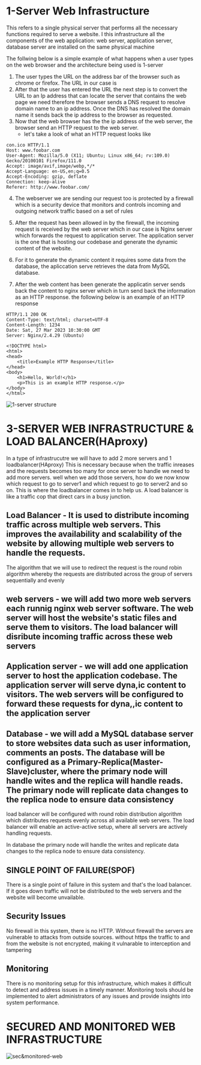 # 1-Server Web Infrastructure
This refers to a single physical server that performs all the necessary functions required to serve a website. I this infrastructure all the components of the web application: web server, application server, database server are installed on the same physical machine

The follwing below is a simple example of what happens when a user types [](www.foobar.com) on the web browser and the architecture being used is 1-server

1. The user types the URL on the address bar of the browser such as chrome or firefox. The URL in our case is [](www.foobar.com)
2. After that the user has entered the URL the next step is to convert the URL to an Ip address that can locate the server that contains the web page we need
therefore the browser sends a DNS request to resolve [](www.foobar.com) domain name to an ip address. Once the DNS has resolved the domain name it sends back the ip address to the browser as requested.
3. Now that the web browser has the the ip address of the web server, the browser send an HTTP request to the web server.
	- let's take a look of what an HTTP request looks like

```
con.ico HTTP/1.1
Host: www.foobar.com
User-Agent: Mozilla/5.0 (X11; Ubuntu; Linux x86_64; rv:109.0) Gecko/20100101 Firefox/111.0
Accept: image/avif,image/webp,*/*
Accept-Language: en-US,en;q=0.5
Accept-Encoding: gzip, deflate
Connection: keep-alive
Referer: http://www.foobar.com/
```

4. The webserver we are sending our request too is protected by a firewall which is a security device that monitors and controls incoming and outgoing network traffic based on a set of rules

5. After the request has been allowed in by the firewall, the incoming request is received by the web server which in our case is Nginx server which forwards the request to application server. The application server is the one that is hosting our codebase and generate the dynamic content of the website.

6. For it to generate the dynamic content it requires some data from the database, the apliccation serve retrieves the data from MySQL database.

7. After the web content has been generate the applicatin server sends back the content to nginx server which in turn send back the information as an HTTP response. the following below is an example of an HTTP response

```
HTTP/1.1 200 OK
Content-Type: text/html; charset=UTF-8
Content-Length: 1234
Date: Sat, 27 Mar 2023 10:30:00 GMT
Server: Nginx/2.4.29 (Ubuntu)

<!DOCTYPE html>
<html>
<head>
	<title>Example HTTP Response</title>
</head>
<body>
	<h1>Hello, World!</h1>
	<p>This is an example HTTP response.</p>
</body>
</html>
```

![1-server structure](https://github.com/HassanMunene/alx-system_engineering-devops/blob/master/0x09-web_infrastructure_design/imgs/image.jpg)

# 3-SERVER WEB INFRASTRUCTURE & LOAD BALANCER(HAproxy)
In a type of infrastrucutre we will have to add 2 more servers and 1 loadbalancer(HAproxy) This is necessary because when the traffic inreases and the requests becomes too many for once server to handle we need to add more servers. well when we add those servers, how do we now know which request to go to server1 and which request to go to server2 and so on. This is where the loadbalancer comes in to help us. A load balancer is like a traffic cop that direct cars in a busy junction. 

## Load Balancer - It is used to distribute incoming traffic across multiple web servers. This improves the availability and scalability of the website by allowing multiple web servers to handle the requests.

The algorithm that we will use to redirect the request is the round robin algorithm whereby the requests are distributed across the group of servers sequentially and evenly

## web servers - we will add two more web servers each runnig nginx web server software. The web server will host the website's static files and serve them to visitors. The load balancer will disribute incoming traffic across these web servers

## Application server - we will add one application server to host the application codebase. The application server will serve dyna,ic content to visitors. The web servers will be configured to forward these requests for dyna,,ic content to the application server

## Database - we will add a MySQL database server to store websites data such as user information, comments an posts. The database will be configured as a Primary-Replica(Master-Slave)cluster, where the primary node will handle wites and the replica will handle reads. The primary node will replicate data changes to the replica node to ensure data consistency

load balancer will be configured with round robin distribution algorithm which distributes requests evenly across all available web servers. The load balancer will enable an active-active setup, where all servers are actively handling requests.

In database the primary node will handle the writes and replicate data changes to the replica node to ensure data consistency.

## SINGLE POINT OF FAILURE(SPOF)

There is a single point of failure in this system and that's the load balancer. If it goes down traffic will not be distributed to the web servers and the website will become unvailable.

## Security Issues

No firewall in this system, there is no HTTP. Without firewall the servers are vulnerable to attacks from outside sources. without https the traffic to and from the website is not encrypted, making it vulnarable to interception and tampering

## Monitoring

There is no monitoring setup for this infrastructure, which makes it difficult to detect and address issues in a timely manner. Monitoring tools should be implemented to alert administrators of any issues and provide insights into system performance.

# SECURED AND MONITORED WEB INFRASTRUCTURE

![sec&monitored-web](https://github.com/HassanMunene/alx-system_engineering-devops/blob/master/0x09-web_infrastructure_design/imgs/Network_Architecture_-_Secure_and_monitored_web_infrastructure_page-0001.jpg)


